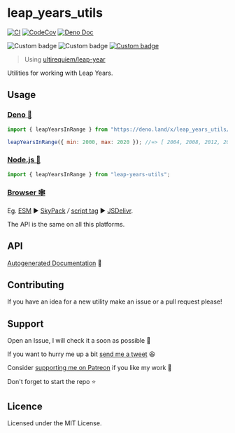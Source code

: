 # leap_years_utils

[![CI](https://github.com/UltiRequiem/leap_year_utils/actions/workflows/ci.yaml/badge.svg)](https://github.com/UltiRequiem/leap_year_utils/actions/workflows/ci.yaml)
[![CodeCov](https://codecov.io/gh/ultirequiem/leap_years_utils/branch/main/graph/badge.svg)](https://codecov.io/gh/ultirequiem/leap_years_utils)
[![Deno Doc](https://doc.deno.land/badge.svg)](https://doc.deno.land/https/deno.land/x/leap_years_utils/mod.ts)

![Custom badge](https://img.shields.io/endpoint?url=https%3A%2F%2Fdeno-visualizer.danopia.net%2Fshields%2Fdep-count%2Fx%2Fleap_years_utils%2Fmod.ts)
![Custom badge](https://img.shields.io/endpoint?url=https%3A%2F%2Fdeno-visualizer.danopia.net%2Fshields%2Fupdates%2Fx%2Fleap_years_utils%2Fmod.ts)
[![Custom badge](https://img.shields.io/endpoint?url=https%3A%2F%2Fdeno-visualizer.danopia.net%2Fshields%2Flatest-version%2Fx%2Fleap_years_utils%2Fmod.ts)](https://deno.land/x/leap_year)

> Using [ultirequiem/leap-year](https://github.com/UltiRequiem/leap-year)

Utilities for working with Leap Years.

## Usage

### [Deno 🚀](https://deno.land/x/leap_years_utils)

```javascript
import { leapYearsInRange } from "https://deno.land/x/leap_years_utils/mod.ts";

leapYearsInRange({ min: 2000, max: 2020 }); //=> [ 2004, 2008, 2012, 2016, 2020]
```

### [Node.js 🐢](https://www.npmjs.com/package/leap-years-utils)

```typescript
import { leapYearsInRange } from "leap-years-utils";
```

### [Browser 🕸](https://developer.mozilla.org/en-US/docs/Glossary/Browser)

Eg. [ESM](https://developer.mozilla.org/en-US/docs/Web/JavaScript/Guide/Modules)
▶ [SkyPack](https://cdn.skypack.dev/leap-year-utils) _/_
[script tag](https://developer.mozilla.org/en-US/docs/Web/HTML/Element/script) ▶
[JSDelivr](https://cdn.jsdelivr.net/npm/leap-year-utils).

The API is the same on all this platforms.

## API

[Autogenerated Documentation](https://doc.deno.land/https://deno.land/x/leap_years_utils/mod.ts)
🚀

## Contributing

If you have an idea for a new utility make an issue or a pull request please!

## Support

Open an Issue, I will check it a soon as possible 👀

If you want to hurry me up a bit
[send me a tweet](https://twitter.com/intent/tweet?text=%40UltiRequiem%20) 😆

Consider [supporting me on Patreon](https://patreon.com/UltiRequiem) if you like
my work 🚀

Don't forget to start the repo ⭐

## Licence

Licensed under the MIT License.
